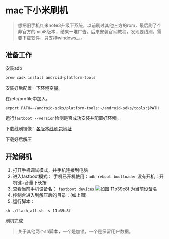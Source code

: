 # mac下小米刷机

> 想把旧手机红米note3升级下系统，以前刷过其他三方的rom，最后刷了个非官方的miui8版本，结果一堆广告。后来安装官网教程，发现要线刷，需要下载软件，只支持windows。。。

## 准备工作

安装adb

`brew cask install android-platform-tools`

安装好后配置一下环境变量。

在/etc/profile中加入。

`export PATH=~/android-sdks/platform-tools:~/android-sdks/tools:$PATH`

运行`fastboot --version`检测是否成功安装并配置好环境。

下载线刷镜像：[各版本线刷包地址](http://www.miui.com/shuaji-393.html)

下载好后解压

## 开始刷机

1. 打开手机调试模式，并手机连接到电脑
2. 进入fastboot模式：
手机已开机使用：`adb reboot bootloader`
没有开机：开机键+音量下长按
3. 查看当前手机设备名：
`fastboot devices`
![如图](https://upload-images.jianshu.io/upload_images/3967890-85065766e4645fe7.png?imageMogr2/auto-orient/strip%7CimageView2/2/w/1240)
11b39c8f 为当前设备名
4. 控制台进入到解压后的目录：(如上图)
5. 运行脚本：

`sh ./flash_all.sh -s 11b39c8f`

刷机完成

> 关于其他两个sh脚本，一个是加锁，一个是保留用户数据。
